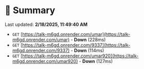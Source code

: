 # 📖 Summary
Last updated: **2/18/2025, 11:49:40 AM**

- `GET` [https://talk-m6gd.onrender.com/umar](https://talk-m6gd.onrender.com/umar) - **Down** (228ms)
- `GET` [https://talk-m6gd.onrender.com/9337](https://talk-m6gd.onrender.com/9337) - **Down** (114ms)
- `GET` [https://talk-m6gd.onrender.com/umar920](https://talk-m6gd.onrender.com/umar920) - **Down** (127ms)
